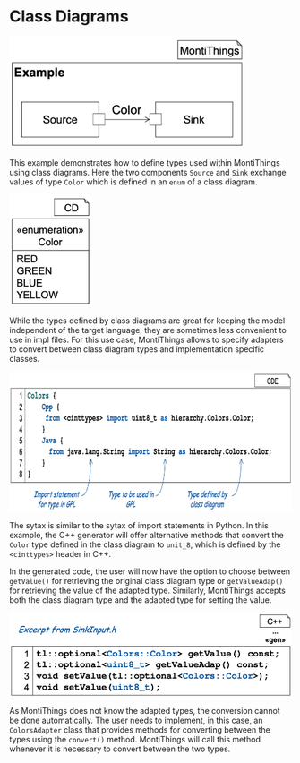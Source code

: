 # Class Diagrams

<img src="docs/CDExampleMT.png" alt="drawing" height="200px"/>

This example demonstrates how to define types used within MontiThings using 
class diagrams. Here the two components `Source` and `Sink` exchange values of
type `Color` which is defined in an `enum` of a class diagram. 

<img src="docs/CDExampleCD.png" alt="drawing" height="200px"/>

While the types defined by class diagrams are great for keeping the model 
independent of the target language, they are sometimes less convenient to use
in impl files. For this use case, MontiThings allows to specify adapters to 
convert between class diagram types and implementation specific classes.

<img src="docs/CDCde.png" alt="drawing" height="250px"/>

The sytax is similar to the sytax of import statements in Python. In this 
example, the C++ generator will offer alternative methods that convert the 
`Color` type defined in the class diagram to `unit_8`, which is defined by the
`<cinttypes>` header in C++.

In the generated code, the user will now have the option to choose between 
`getValue()` for retrieving the original class diagram type or `getValueAdap()`
for retrieving the value of the adapted type. Similarly, MontiThings accepts 
both the class diagram type and the adapted type for setting the value. 

<img src="docs/CDCpp.png" alt="drawing" height="150px"/>	

As MontiThings does not know the adapted types, the conversion cannot be done 
automatically. The user needs to implement, in this case, an `ColorsAdapter` 
class that provides methods for converting between the types using the 
`convert()` method. MontiThings will call this method whenever it is necessary
to convert between the two types.
